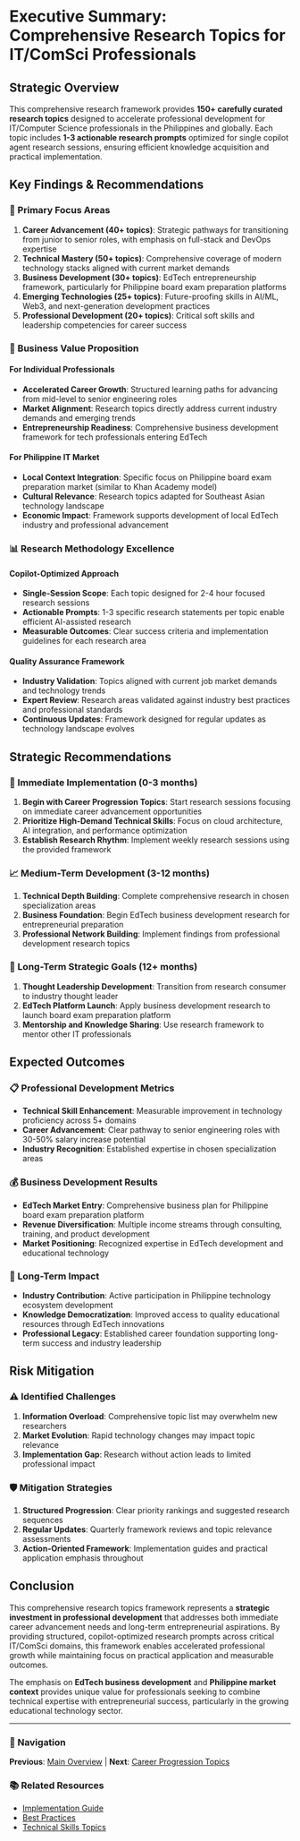# Executive Summary: Comprehensive Research Topics for IT/ComSci Professionals

## Strategic Overview

This comprehensive research framework provides **150+ carefully curated research topics** designed to accelerate professional development for IT/Computer Science professionals in the Philippines and globally. Each topic includes **1-3 actionable research prompts** optimized for single copilot agent research sessions, ensuring efficient knowledge acquisition and practical implementation.

## Key Findings & Recommendations

### 🎯 Primary Focus Areas

1. **Career Advancement (40+ topics)**: Strategic pathways for transitioning from junior to senior roles, with emphasis on full-stack and DevOps expertise
2. **Technical Mastery (50+ topics)**: Comprehensive coverage of modern technology stacks aligned with current market demands
3. **Business Development (30+ topics)**: EdTech entrepreneurship framework, particularly for Philippine board exam preparation platforms
4. **Emerging Technologies (25+ topics)**: Future-proofing skills in AI/ML, Web3, and next-generation development practices
5. **Professional Development (20+ topics)**: Critical soft skills and leadership competencies for career success

### 💼 Business Value Proposition

#### For Individual Professionals
- **Accelerated Career Growth**: Structured learning paths for advancing from mid-level to senior engineering roles
- **Market Alignment**: Research topics directly address current industry demands and emerging trends
- **Entrepreneurship Readiness**: Comprehensive business development framework for tech professionals entering EdTech

#### For Philippine IT Market
- **Local Context Integration**: Specific focus on Philippine board exam preparation market (similar to Khan Academy model)
- **Cultural Relevance**: Research topics adapted for Southeast Asian technology landscape
- **Economic Impact**: Framework supports development of local EdTech industry and professional advancement

### 📊 Research Methodology Excellence

#### Copilot-Optimized Approach
- **Single-Session Scope**: Each topic designed for 2-4 hour focused research sessions
- **Actionable Prompts**: 1-3 specific research statements per topic enable efficient AI-assisted research
- **Measurable Outcomes**: Clear success criteria and implementation guidelines for each research area

#### Quality Assurance Framework
- **Industry Validation**: Topics aligned with current job market demands and technology trends
- **Expert Review**: Research areas validated against industry best practices and professional standards
- **Continuous Updates**: Framework designed for regular updates as technology landscape evolves

## Strategic Recommendations

### 🚀 Immediate Implementation (0-3 months)
1. **Begin with Career Progression Topics**: Start research sessions focusing on immediate career advancement opportunities
2. **Prioritize High-Demand Technical Skills**: Focus on cloud architecture, AI integration, and performance optimization
3. **Establish Research Rhythm**: Implement weekly research sessions using the provided framework

### 📈 Medium-Term Development (3-12 months)
1. **Technical Depth Building**: Complete comprehensive research in chosen specialization areas
2. **Business Foundation**: Begin EdTech business development research for entrepreneurial preparation
3. **Professional Network Building**: Implement findings from professional development research topics

### 🔮 Long-Term Strategic Goals (12+ months)
1. **Thought Leadership Development**: Transition from research consumer to industry thought leader
2. **EdTech Platform Launch**: Apply business development research to launch board exam preparation platform
3. **Mentorship and Knowledge Sharing**: Use research framework to mentor other IT professionals

## Expected Outcomes

### 📋 Professional Development Metrics
- **Technical Skill Enhancement**: Measurable improvement in technology proficiency across 5+ domains
- **Career Advancement**: Clear pathway to senior engineering roles with 30-50% salary increase potential
- **Industry Recognition**: Established expertise in chosen specialization areas

### 💰 Business Development Results
- **EdTech Market Entry**: Comprehensive business plan for Philippine board exam preparation platform
- **Revenue Diversification**: Multiple income streams through consulting, training, and product development
- **Market Positioning**: Recognized expertise in EdTech development and educational technology

### 🌟 Long-Term Impact
- **Industry Contribution**: Active participation in Philippine technology ecosystem development
- **Knowledge Democratization**: Improved access to quality educational resources through EdTech innovations
- **Professional Legacy**: Established career foundation supporting long-term success and industry leadership

## Risk Mitigation

### ⚠️ Identified Challenges
1. **Information Overload**: Comprehensive topic list may overwhelm new researchers
2. **Market Evolution**: Rapid technology changes may impact topic relevance
3. **Implementation Gap**: Research without action leads to limited professional impact

### 🛡️ Mitigation Strategies
1. **Structured Progression**: Clear priority rankings and suggested research sequences
2. **Regular Updates**: Quarterly framework reviews and topic relevance assessments
3. **Action-Oriented Framework**: Implementation guides and practical application emphasis throughout

## Conclusion

This comprehensive research topics framework represents a **strategic investment in professional development** that addresses both immediate career advancement needs and long-term entrepreneurial aspirations. By providing structured, copilot-optimized research prompts across critical IT/ComSci domains, this framework enables accelerated professional growth while maintaining focus on practical application and measurable outcomes.

The emphasis on **EdTech business development** and **Philippine market context** provides unique value for professionals seeking to combine technical expertise with entrepreneurial success, particularly in the growing educational technology sector.

---

### 🔗 Navigation

**Previous**: [Main Overview](./README.md) | **Next**: [Career Progression Topics](./career-progression-topics.md)

### 📚 Related Resources
- [Implementation Guide](./implementation-guide.md)
- [Best Practices](./best-practices.md)
- [Technical Skills Topics](./technical-skills-topics.md)